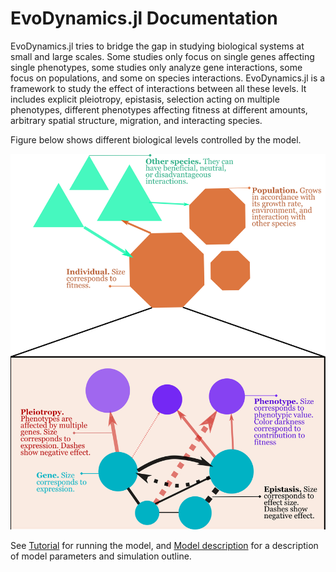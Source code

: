 # EvoDynamics.jl Documentation

EvoDynamics.jl tries to bridge the gap in studying biological systems at small and large scales. Some studies only focus on single genes affecting single phenotypes, some studies only analyze gene interactions, some focus on populations, and some on species interactions. EvoDynamics.jl is a framework to study the effect of interactions between all these levels. It includes explicit pleiotropy, epistasis, selection acting on multiple phenotypes, different phenotypes affecting fitness at different amounts, arbitrary spatial structure, migration, and interacting species.

Figure below shows different biological levels controlled by the model.

![Fig. 1. __Model structure.__](struct.png)

See [Tutorial](@ref) for running the model, and [Model description](@ref) for a description of model parameters and simulation outline.
